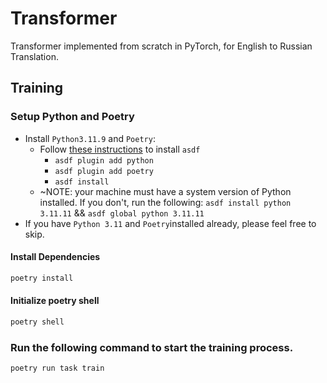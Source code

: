 # Transformer
Transformer implemented from scratch in PyTorch, for English to Russian Translation.

## Training
### Setup Python and Poetry
- Install `Python3.11.9` and `Poetry`:
  - Follow [these instructions](https://asdf-vm.com/#/core-manage-asdf-vm?id=install-asdf-vm) to install `asdf`
    - `asdf plugin add python`
    - `asdf plugin add poetry`
    - `asdf install`
  - ~NOTE: your machine must have a system version of Python installed. If you don't, run the following: `asdf install python 3.11.11` && `asdf global python 3.11.11`
- If you have `Python 3.11` and `Poetry`installed already, please feel free to skip.

#### Install Dependencies
```bash
poetry install
```

#### Initialize poetry shell
```bash
poetry shell
```

### Run the following command to start the training process.
```bash
poetry run task train
```